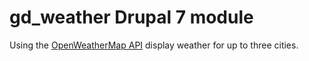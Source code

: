 # gd_weather Drupal 7 module
Using the <a href="http://openweathermap.org/api">OpenWeatherMap API</a> display weather for up to three cities.
